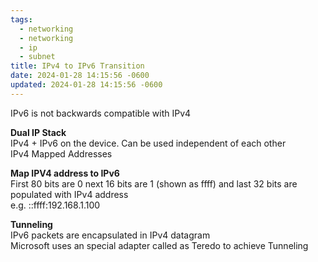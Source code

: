 ```yaml
---
tags:
  - networking
  - networking
  - ip
  - subnet
title: IPv4 to IPv6 Transition
date: 2024-01-28 14:15:56 -0600
updated: 2024-01-28 14:15:56 -0600
---
```


IPv6 is not backwards compatible with IPv4

**Dual IP Stack**  
IPv4 + IPv6 on the device. Can be used independent of each other  
IPv4 Mapped Addresses

**Map IPV4 address to IPv6**  
First 80 bits are 0 next 16 bits are 1 (shown as ffff) and last 32 bits are populated with IPv4 address  
e.g. ::ffff:192.168.1.100

**Tunneling**  
IPv6 packets are encapsulated in IPv4 datagram  
Microsoft uses an special adapter called as Teredo to achieve Tunneling
